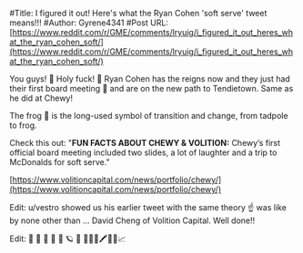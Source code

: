 #Title: I figured it out! Here's what the Ryan Cohen 'soft serve' tweet means!!!
#Author: Gyrene4341
#Post URL: [https://www.reddit.com/r/GME/comments/lryuig/i_figured_it_out_heres_what_the_ryan_cohen_soft/](https://www.reddit.com/r/GME/comments/lryuig/i_figured_it_out_heres_what_the_ryan_cohen_soft/)


You guys! 🚀 Holy fuck!  🚀 Ryan Cohen has the reigns now and they just had their first board meeting 🍦 and are on the new path to Tendietown. Same as he did at Chewy!

The frog 🐸 is the long-used symbol of transition and change, from tadpole to frog. 

Check this out: "**FUN FACTS ABOUT CHEWY &amp; VOLITION:** Chewy’s first official board meeting included two slides, a lot of laughter and a trip to McDonalds for soft serve."

[https://www.volitioncapital.com/news/portfolio/chewy/](https://www.volitioncapital.com/news/portfolio/chewy/)

Edit: u/vestro showed us his earlier tweet with the same theory ☝️ was like by none other than ... David Cheng of Volition Capital. Well done!!

Edit: 🚀 🚀 🚀 🚀 🌝 🪐 🧨 🐸💎🙌🖍🦍🍦📈